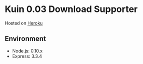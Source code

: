 # Kuin 0.03 Download Supporter

Hosted on [Heroku](http://kuin-0-03-dl.herokuapp.com)

## Environment

* Node.js: 0.10.x
* Express: 3.3.4
